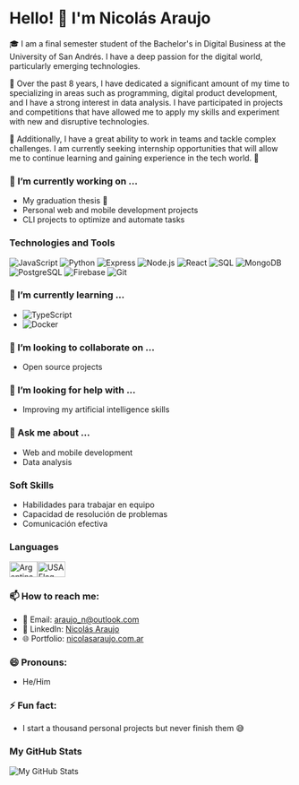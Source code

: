 # Hello! 👋 I'm Nicolás Araujo

🎓 I am a final semester student of the Bachelor's in Digital Business at the University of San Andrés. I have a deep passion for the digital world, particularly emerging technologies.

🚀 Over the past 8 years, I have dedicated a significant amount of my time to specializing in areas such as programming, digital product development, and I have a strong interest in data analysis. I have participated in projects and competitions that have allowed me to apply my skills and experiment with new and disruptive technologies.

💪 Additionally, I have a great ability to work in teams and tackle complex challenges. I am currently seeking internship opportunities that will allow me to continue learning and gaining experience in the tech world. 🌟

### 🔭 I’m currently working on ...
- My graduation thesis 🤯
- Personal web and mobile development projects
- CLI projects to optimize and automate tasks

### Technologies and Tools
![JavaScript](https://img.shields.io/badge/-JavaScript-F7DF1E?style=flat&logo=JavaScript&logoColor=black)
![Python](https://img.shields.io/badge/-Python-3776AB?style=flat&logo=Python&logoColor=white)
![Express](https://img.shields.io/badge/-Express-000000?style=flat&logo=Express&logoColor=white)
![Node.js](https://img.shields.io/badge/-Node.js-339933?style=flat&logo=Node.js&logoColor=white)
![React](https://img.shields.io/badge/-React-61DAFB?style=flat&logo=React&logoColor=black)
![SQL](https://img.shields.io/badge/-SQL-4479A1?style=flat&logo=MySQL&logoColor=white)
![MongoDB](https://img.shields.io/badge/-MongoDB-47A248?style=flat&logo=MongoDB&logoColor=white)
![PostgreSQL](https://img.shields.io/badge/-PostgreSQL-336791?style=flat&logo=PostgreSQL&logoColor=white)
![Firebase](https://img.shields.io/badge/-Firebase-FFCA28?style=flat&logo=Firebase&logoColor=black)
![Git](https://img.shields.io/badge/-Git-F05032?style=flat&logo=git&logoColor=white)

### 🌱 I’m currently learning ...
- ![TypeScript](https://img.shields.io/badge/-TypeScript-3178C6?style=flat&logo=TypeScript&logoColor=white)
- ![Docker](https://img.shields.io/badge/-Docker-2496ED?style=flat&logo=Docker&logoColor=white)

### 👯 I’m looking to collaborate on ...
- Open source projects

### 🤔 I’m looking for help with ...
- Improving my artificial intelligence skills

### 💬 Ask me about ...
- Web and mobile development
- Data analysis

### Soft Skills
- Habilidades para trabajar en equipo
- Capacidad de resolución de problemas
- Comunicación efectiva

### Languages
<div style="display: flex;">
<img src="https://upload.wikimedia.org/wikipedia/commons/1/1a/Flag_of_Argentina.svg" alt="Argentina Flag" width="50" height="28">
<img src="https://upload.wikimedia.org/wikipedia/en/a/a4/Flag_of_the_United_States.svg" alt="USA Flag" width="50" height="28">
</div>

### 📫 How to reach me:
- 📧 Email: [araujo_n@outlook.com](mailto:araujo_n@outlook.com)
- 💼 LinkedIn: [Nicolás Araujo](https://www.linkedin.com/in/nicolas-araujo/)
- 🌐 Portfolio: [nicolasaraujo.com.ar](https://nicolasaraujo.com.ar/)

### 😄 Pronouns:
- He/Him

### ⚡ Fun fact:
- I start a thousand personal projects but never finish them 😅

<!-- ### Highlighted Projects
- [Project 1](https://github.com/tuusuario/proyecto1): Brief project description.
- [Project 2](https://github.com/tuusuario/proyecto2): Brief project description. -->

### My GitHub Stats
![My GitHub Stats](https://github-readme-stats.vercel.app/api?username=tuusuario&show_icons=true&theme=radical)
